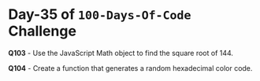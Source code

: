 # Day-35 of `100-Days-Of-Code` Challenge

**Q103** - Use the JavaScript Math object to find the square root of 144.

**Q104** - Create a function that generates a random hexadecimal color code.

 

 





 
 

 


 


 

 
 
 


 